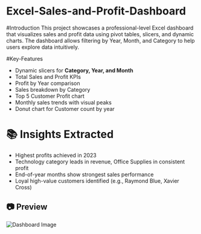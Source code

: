 # Excel-Sales-and-Profit-Dashboard
#Introduction
This project showcases a professional-level Excel dashboard that visualizes sales and profit data using pivot tables, slicers, and dynamic charts. The dashboard allows filtering by Year, Month, and Category to help users explore data intuitively.


#Key-Features

- Dynamic slicers for **Category, Year, and Month**
- Total Sales and Profit KPIs
- Profit by Year comparison
- Sales breakdown by Category
- Top 5 Customer Profit chart
- Monthly sales trends with visual peaks
- Donut chart for Customer count by year

# 📚 Insights Extracted

- Highest profits achieved in 2023
- Technology category leads in revenue, Office Supplies in consistent profit
- End-of-year months show strongest sales performance
- Loyal high-value customers identified (e.g., Raymond Blue, Xavier Cross)

## 📷 Preview

![Dashboard Image](https://github.com/user-attachments/assets/46a146b6-68bf-4ac2-be35-2b0befaeba9f)



